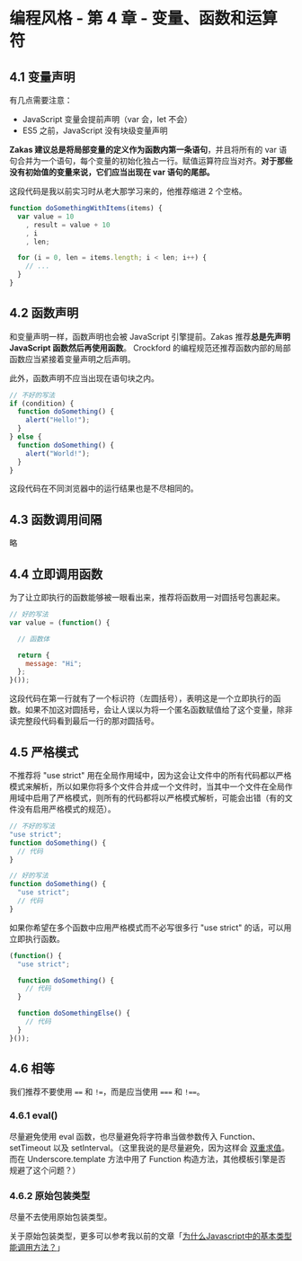 # 编程风格 - 第 4 章 - 变量、函数和运算符

## 4.1 变量声明

有几点需要注意：

- JavaScript 变量会提前声明（var 会，let 不会）
- ES5 之前，JavaScript 没有块级变量声明

**Zakas 建议总是将局部变量的定义作为函数内第一条语句**，并且将所有的 var 语句合并为一个语句，每个变量的初始化独占一行。赋值运算符应当对齐。**对于那些没有初始值的变量来说，它们应当出现在 var 语句的尾部。**

这段代码是我以前实习时从老大那学习来的，他推荐缩进 2 个空格。

```javascript
function doSomethingWithItems(items) {
  var value = 10
    , result = value + 10
    , i
    , len;

  for (i = 0, len = items.length; i < len; i++) {
    // ...
  }
}
```

## 4.2 函数声明

和变量声明一样，函数声明也会被 JavaScript 引擎提前。Zakas 推荐**总是先声明 JavaScript 函数然后再使用函数**。
Crockford 的编程规范还推荐函数内部的局部函数应当紧接着变量声明之后声明。

此外，函数声明不应当出现在语句块之内。

```javascript
// 不好的写法
if (condition) {
  function doSomething() {
    alert("Hello!");
  }
} else {
  function doSomething() {
    alert("World!");
  }
}
```

这段代码在不同浏览器中的运行结果也是不尽相同的。

## 4.3 函数调用间隔

略

## 4.4 立即调用函数

为了让立即执行的函数能够被一眼看出来，推荐将函数用一对圆括号包裹起来。

```javascript
// 好的写法
var value = (function() {

  // 函数体

  return {
    message: "Hi";
  };
}());
```

这段代码在第一行就有了一个标识符（左圆括号），表明这是一个立即执行的函数。如果不加这对圆括号，会让人误以为将一个匿名函数赋值给了这个变量，除非读完整段代码看到最后一行的那对圆括号。

## 4.5 严格模式

不推荐将 "use strict" 用在全局作用域中，因为这会让文件中的所有代码都以严格模式来解析，所以如果你将多个文件合并成一个文件时，当其中一个文件在全局作用域中启用了严格模式，则所有的代码都将以严格模式解析，可能会出错（有的文件没有启用严格模式的规范）。

```javascript
// 不好的写法
"use strict";
function doSomething() {
  // 代码
}

// 好的写法
function doSomething() {
  "use strict";
  // 代码
}
```

如果你希望在多个函数中应用严格模式而不必写很多行 "use strict" 的话，可以用立即执行函数。

```javascript
(function() {
  "use strict";

  function doSomething() {
    // 代码
  }

  function doSomethingElse() {
    // 代码
  }
}());
```

## 4.6 相等

我们推荐不要使用 `==` 和 `!=`，而是应当使用 `===` 和 `!==`。

### 4.6.1 eval()

尽量避免使用 eval 函数，也尽量避免将字符串当做参数传入 Function、setTimeout 以及 setInterval。（这里我说的是尽量避免，因为这样会 [双重求值](http://www.cnblogs.com/zichi/p/4658303.html)。而在 Underscore.template 方法中用了 Function 构造方法，其他模板引擎是否规避了这个问题？）

### 4.6.2 原始包装类型

尽量不去使用原始包装类型。

关于原始包装类型，更多可以参考我以前的文章「[为什么Javascript中的基本类型能调用方法？](http://www.cnblogs.com/zichi/p/4836101.html)」
